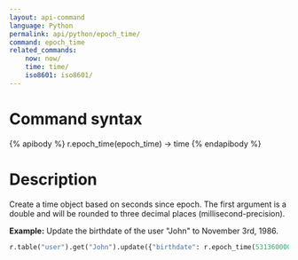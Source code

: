 ```yaml
---
layout: api-command 
language: Python
permalink: api/python/epoch_time/
command: epoch_time 
related_commands:
    now: now/
    time: time/
    iso8601: iso8601/
---
```


# Command syntax #

{% apibody %}
r.epoch_time(epoch_time) &rarr; time
{% endapibody %}

# Description #

Create a time object based on seconds since epoch. The first argument is a double and
will be rounded to three decimal places (millisecond-precision).

__Example:__ Update the birthdate of the user "John" to November 3rd, 1986.

```py
r.table("user").get("John").update({"birthdate": r.epoch_time(531360000)}).run(conn)
```


